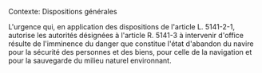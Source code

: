 Contexte: Dispositions générales

L'urgence qui, en application des dispositions de l'article L. 5141-2-1, autorise les autorités désignées à l'article R. 5141-3 à intervenir d'office résulte de l'imminence du danger que constitue l'état d'abandon du navire pour la sécurité des personnes et des biens, pour celle de la navigation et pour la sauvegarde du milieu naturel environnant.